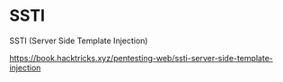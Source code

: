 # SSTI
SSTI (Server Side Template Injection)

https://book.hacktricks.xyz/pentesting-web/ssti-server-side-template-injection

